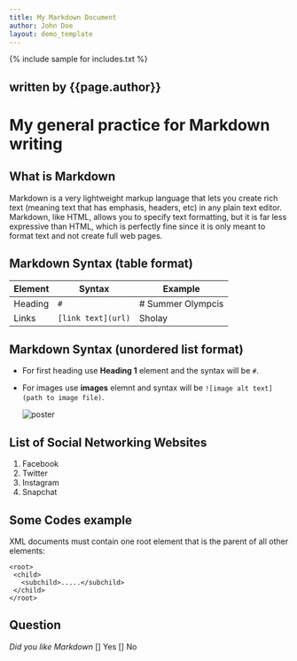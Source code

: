 ```yaml
---
title: My Markdown Document
author: John Doe
layout: demo_template
---
```


{% include sample for includes.txt %}

## written by {{page.author}}

# My general practice for Markdown writing

## What is Markdown

Markdown is a very lightweight markup language that lets you create rich text (meaning text that has emphasis, headers, etc) in any plain text editor. Markdown, like HTML, allows you to specify text formatting, but it is far less expressive than HTML, which is perfectly fine since it is only meant to format text and not create full web pages.

## Markdown Syntax (table format)

| Element | Syntax | Example
| ----| ---- | ---- |
| Heading | `#` | # Summer Olympcis |
| Links | `[link text](url)` | Sholay |

## Markdown Syntax (unordered list format)

- For first heading use **Heading 1** element and the syntax will be `#`.
- For images use **images** elemnt and syntax will be `![image alt text] (path to image file)`. 

    ![poster](https://upload.wikimedia.org/wikipedia/en/5/52/Sholay-poster.jpg)
  
## List of Social Networking Websites
 
 1.  Facebook
 1.  Twitter
 1.  Instagram
 1.  Snapchat
 
## Some Codes example 
 
 XML documents must contain one root element that is the parent of all other elements:
 
 ```
 <root>
  <child>
    <subchild>.....</subchild>
  </child>
</root> 
``` 
## Question
_Did you like Markdown_
[] Yes  [] No

